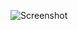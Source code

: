 ![Screenshot](https://raw.githubusercontent.com/Cryakl/Ultimate-RAT-Collection/refs/heads/main/EagleRat/Screenshot.png)
